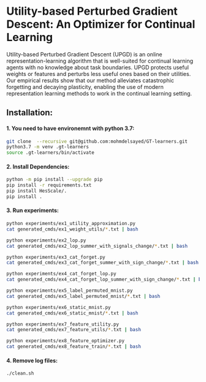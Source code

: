 # Utility-based Perturbed Gradient Descent: An Optimizer for Continual Learning

Utility-based Perturbed Gradient Descent (UPGD) is an online representation-learning algorithm that is well-suited for continual learning agents with no knowledge about task boundaries. UPGD protects useful weights or features and perturbs less useful ones based on their utilities. Our empirical results show that our method alleviates catastrophic forgetting and decaying plasticity, enabling the use of modern representation learning methods to work in the continual learning setting.


## Installation:
#### 1. You need to have environemnt with python 3.7:
``` sh
git clone  --recursive git@github.com:mohmdelsayed/GT-learners.git
python3.7 -m venv .gt-learners
source .gt-learners/bin/activate
```
#### 2. Install Dependencies:
```sh
python -m pip install --upgrade pip
pip install -r requirements.txt 
pip install HesScale/.
pip install .
```

#### 3. Run experiments:
```sh
python experiments/ex1_utility_approximation.py
cat generated_cmds/ex1_weight_utils/*.txt | bash

python experiments/ex2_lop.py
cat generated_cmds/ex2_lop_summer_with_signals_change/*.txt | bash

python experiments/ex3_cat_forget.py
cat generated_cmds/ex3_cat_forget_summer_with_sign_change/*.txt | bash

python experiments/ex4_cat_forget_lop.py
cat generated_cmds/ex4_cat_forget_lop_summer_with_sign_change/*.txt | bash

python experiments/ex5_label_permuted_mnist.py
cat generated_cmds/ex5_label_permuted_mnist/*.txt | bash

python experiments/ex6_static_mnist.py
cat generated_cmds/ex6_static_mnist/*.txt | bash

python experiments/ex7_feature_utility.py
cat generated_cmds/ex7_feature_utils/*.txt | bash

python experiments/ex8_feature_optimizer.py
cat generated_cmds/ex8_feature_train/*.txt | bash
```

#### 4. Remove log files:
```sh
./clean.sh
```
